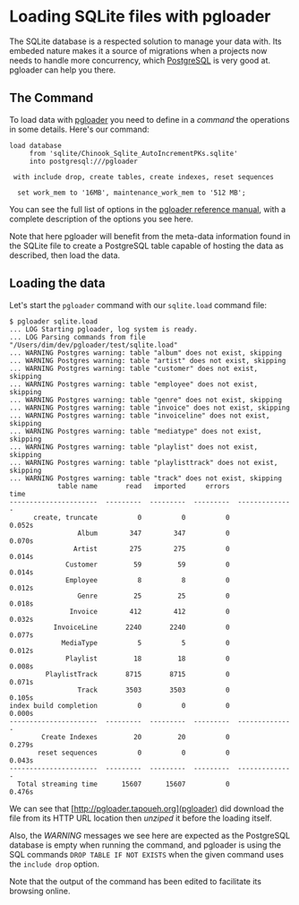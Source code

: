 # Loading SQLite files with pgloader

The SQLite database is a respected solution to manage your data with. Its
embeded nature makes it a source of migrations when a projects now needs to
handle more concurrency, which [PostgreSQL](http://www.postgresql.org/) is
very good at. pgloader can help you there.

## The Command

To load data with [pgloader](http://pgloader.tapoueh.org/) you need to
define in a *command* the operations in some details. Here's our command:

    load database
         from 'sqlite/Chinook_Sqlite_AutoIncrementPKs.sqlite'
         into postgresql:///pgloader
    
     with include drop, create tables, create indexes, reset sequences
    
      set work_mem to '16MB', maintenance_work_mem to '512 MB';

You can see the full list of options in the
[pgloader reference manual](../pgloader.1.html), with a complete description
of the options you see here.

Note that here pgloader will benefit from the meta-data information found in
the SQLite file to create a PostgreSQL table capable of hosting the data as
described, then load the data.

## Loading the data

Let's start the `pgloader` command with our `sqlite.load` command file:

    $ pgloader sqlite.load
    ... LOG Starting pgloader, log system is ready.
    ... LOG Parsing commands from file "/Users/dim/dev/pgloader/test/sqlite.load"
    ... WARNING Postgres warning: table "album" does not exist, skipping
    ... WARNING Postgres warning: table "artist" does not exist, skipping
    ... WARNING Postgres warning: table "customer" does not exist, skipping
    ... WARNING Postgres warning: table "employee" does not exist, skipping
    ... WARNING Postgres warning: table "genre" does not exist, skipping
    ... WARNING Postgres warning: table "invoice" does not exist, skipping
    ... WARNING Postgres warning: table "invoiceline" does not exist, skipping
    ... WARNING Postgres warning: table "mediatype" does not exist, skipping
    ... WARNING Postgres warning: table "playlist" does not exist, skipping
    ... WARNING Postgres warning: table "playlisttrack" does not exist, skipping
    ... WARNING Postgres warning: table "track" does not exist, skipping
                table name       read   imported     errors            time
    ----------------------  ---------  ---------  ---------  --------------
          create, truncate          0          0          0          0.052s
                     Album        347        347          0          0.070s
                    Artist        275        275          0          0.014s
                  Customer         59         59          0          0.014s
                  Employee          8          8          0          0.012s
                     Genre         25         25          0          0.018s
                   Invoice        412        412          0          0.032s
               InvoiceLine       2240       2240          0          0.077s
                 MediaType          5          5          0          0.012s
                  Playlist         18         18          0          0.008s
             PlaylistTrack       8715       8715          0          0.071s
                     Track       3503       3503          0          0.105s
    index build completion          0          0          0          0.000s
    ----------------------  ---------  ---------  ---------  --------------
            Create Indexes         20         20          0          0.279s
           reset sequences          0          0          0          0.043s
    ----------------------  ---------  ---------  ---------  --------------
      Total streaming time      15607      15607          0          0.476s

We can see that [http://pgloader.tapoueh.org](pgloader) did download the
file from its HTTP URL location then *unziped* it before the loading itself.

Also, the *WARNING* messages we see here are expected as the PostgreSQL
database is empty when running the command, and pgloader is using the SQL
commands `DROP TABLE IF NOT EXISTS` when the given command uses the `include
drop` option.

Note that the output of the command has been edited to facilitate its
browsing online.
